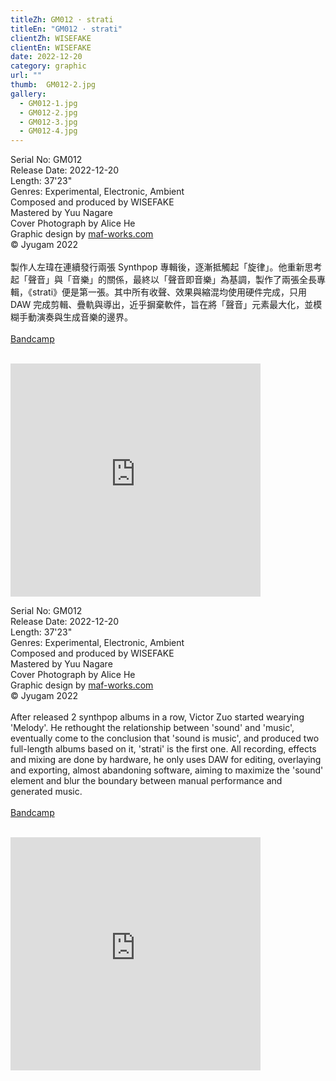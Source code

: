 ```yaml
---
titleZh: GM012 · strati
titleEn: "GM012 · strati"
clientZh: WISEFAKE
clientEn: WISEFAKE
date: 2022-12-20
category: graphic
url: ""
thumb:  GM012-2.jpg
gallery:
  - GM012-1.jpg
  - GM012-2.jpg
  - GM012-3.jpg
  - GM012-4.jpg
---
```


Serial No: GM012<br>
Release Date: 2022-12-20<br>
Length: 37'23"<br>
Genres: Experimental, Electronic, Ambient<br>
Composed and produced by WISEFAKE<br>
Mastered by Yuu Nagare<br>
Cover Photograph by Alice He<br>
Graphic design by [maf-works.com](https://maf-works.com)<br>
© Jyugam 2022
<br><br>
製作人左瑋在連續發行兩張 Synthpop 專輯後，逐漸抵觸起「旋律」。他重新思考起「聲音」與「音樂」的關係，最終以「聲音即音樂」為基調，製作了兩張全長專輯，《strati》便是第一張。其中所有收聲、效果與縮混均使用硬件完成，只用 DAW 完成剪輯、疊軌與導出，近乎摒棄軟件，旨在將「聲音」元素最大化，並模糊手動演奏與生成音樂的邊界。 
<br><br>
[Bandcamp](https://jyugam.bandcamp.com/album/strati)
<br><br>
<iframe style="border: 0; width: 400px; height: 373px;" src="https://bandcamp.com/EmbeddedPlayer/album=463662805/size=large/bgcol=ffffff/linkcol=333333/artwork=none/transparent=true/" seamless><a href="https://jyugam.bandcamp.com/album/strati">strati by WISEFAKE</a></iframe>

<!-- lang -->

Serial No: GM012<br>
Release Date: 2022-12-20<br>
Length: 37'23"<br>
Genres: Experimental, Electronic, Ambient<br>
Composed and produced by WISEFAKE<br>
Mastered by Yuu Nagare<br>
Cover Photograph by Alice He<br>
Graphic design by [maf-works.com](https://maf-works.com)<br>
© Jyugam 2022
<br><br>
After released 2 synthpop albums in a row, Victor Zuo started wearying 'Melody'. He rethought the relationship between 'sound' and 'music', eventually come to the conclusion that 'sound is music', and produced two full-length albums based on it, 'strati' is the first one. All recording, effects and mixing are done by hardware, he only uses DAW for editing, overlaying and exporting, almost abandoning software, aiming to maximize the 'sound' element and blur the boundary between manual performance and generated music.
<br><br>
[Bandcamp](https://jyugam.bandcamp.com/album/strati)
<br><br>
<iframe style="border: 0; width: 400px; height: 373px;" src="https://bandcamp.com/EmbeddedPlayer/album=463662805/size=large/bgcol=ffffff/linkcol=333333/artwork=none/transparent=true/" seamless><a href="https://jyugam.bandcamp.com/album/strati">strati by WISEFAKE</a></iframe>